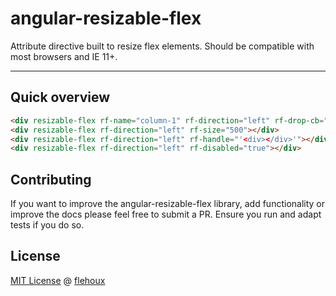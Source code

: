 # angular-resizable-flex

Attribute directive built to resize flex elements. Should be compatible with most browsers and IE 11+.

---

## Quick overview

```html
<div resizable-flex rf-name="column-1" rf-direction="left" rf-drop-cb="callback(rfObj)"></div>
<div resizable-flex rf-direction="left" rf-size="500"></div>
<div resizable-flex rf-direction="left" rf-handle="'<div></div>'"></div>
<div resizable-flex rf-direction="left" rf-disabled="true"></div>
```

## Contributing

If you want to improve the angular-resizable-flex library, add functionality or improve the docs please feel free to submit a PR. Ensure you run and adapt tests if you do so.

## License

[MIT License](LICENSE) @ [flehoux](github.com/flehoux)
